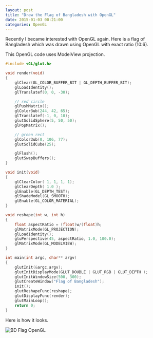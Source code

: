 ```yaml
---
layout: post
title: "Draw the Flag of Bangladesh with OpenGL"
date: 2015-01-03 00:21:00
categories: OpenGL
---
```

Recently I became interested with OpenGL again. Here is a flag of Bangladesh
which was drawn using OpenGL with exact ratio (10:6).

This OpenGL code uses ModelView projection.

```cpp
#include <GL/glut.h>

void render(void)
{
    glClear(GL_COLOR_BUFFER_BIT | GL_DEPTH_BUFFER_BIT);
    glLoadIdentity();
    glTranslatef(0, 0, -30);

    // red circle
    glPushMatrix();
    glColor3ub(244, 42, 65);
    glTranslatef(-1, 0, 10);
    glutSolidSphere(5, 50, 50);
    glPopMatrix();

    // green rect
    glColor3ub(0, 106, 77);
    glutSolidCube(25);

    glFlush();
    glutSwapBuffers();
}

void init(void)
{
    glClearColor( 1, 1, 1, 1);
    glClearDepth( 1.0 );
    glEnable(GL_DEPTH_TEST);
    glShadeModel(GL_SMOOTH);
    glEnable(GL_COLOR_MATERIAL);
}

void reshape(int w, int h)
{
    float aspectRatio = (float)w/(float)h;
    glMatrixMode(GL_PROJECTION);
    glLoadIdentity();
    gluPerspective(45, aspectRatio, 1.0, 100.0);
    glMatrixMode(GL_MODELVIEW);
}

int main(int argc, char** argv)
{
    glutInit(&argc,argv);
    glutInitDisplayMode(GLUT_DOUBLE | GLUT_RGB | GLUT_DEPTH );
    glutInitWindowSize(500, 300);
    glutCreateWindow("Flag of Bangladesh");
    init();
    glutReshapeFunc(reshape);
    glutDisplayFunc(render);
    glutMainLoop();
    return 0;
}
```

Here is how it looks.

![BD Flag OpenGL](http://i.imgur.com/DEVMwEr.png)
